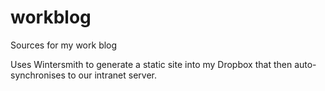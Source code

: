 workblog
========
Sources for my work blog

Uses Wintersmith to generate a static site into my Dropbox that then auto-synchronises to our intranet server.




